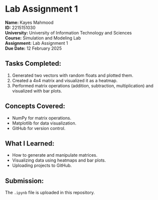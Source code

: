 # Lab Assignment 1
**Name:** Kayes Mahmood  
**ID:** 2215151030  
**University:** University of Information Technology and Sciences  
**Course:** Simulation and Modeling Lab  
**Assignment:** Lab Assignment 1  
**Due Date:** 12 February 2025  

## Tasks Completed:
1. Generated two vectors with random floats and plotted them.
2. Created a 4x4 matrix and visualized it as a heatmap.
3. Performed matrix operations (addition, subtraction, multiplication) and visualized with bar plots.

## Concepts Covered:
- NumPy for matrix operations.
- Matplotlib for data visualization.
- GitHub for version control.

## What I Learned:
- How to generate and manipulate matrices.
- Visualizing data using heatmaps and bar plots.
- Uploading projects to GitHub.

## Submission:
The `.ipynb` file is uploaded in this repository. 

